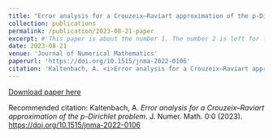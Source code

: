 ```yaml
---
title: "Error analysis for a Crouzeix–Raviart approximation of the p-Dirichlet problem"
collection: publications
permalink: /publication/2023-08-21-paper
excerpt: #'This paper is about the number 1. The number 2 is left for future work.'
date: 2023-08-21
venue: 'Journal of Numerical Mathematics'
paperurl: 'https://doi.org/10.1515/jnma-2022-0106'
citation: 'Kaltenbach, A. <i>Error analysis for a Crouzeix–Raviart approximation of the p-Dirichlet problem</i>. J. Numer. Math. 0:0 (2023).  https://doi.org/10.1515/jnma-2022-0106'
---
```


[Download paper here](https://doi.org/10.1515/jnma-2022-0106) 

Recommended citation: Kaltenbach, A. <i>Error analysis for a Crouzeix–Raviart approximation of the p-Dirichlet problem</i>. J. Numer. Math. 0:0 (2023).  https://doi.org/10.1515/jnma-2022-0106
